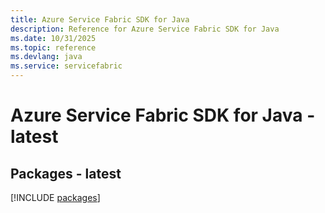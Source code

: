 ```yaml
---
title: Azure Service Fabric SDK for Java
description: Reference for Azure Service Fabric SDK for Java
ms.date: 10/31/2025
ms.topic: reference
ms.devlang: java
ms.service: servicefabric
---
```

# Azure Service Fabric SDK for Java - latest
## Packages - latest
[!INCLUDE [packages](service-fabric-index.md)]